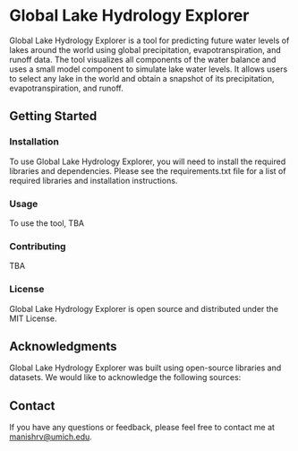 # Global Lake Hydrology Explorer
Global Lake Hydrology Explorer is a tool for predicting future water levels of lakes around the world using global precipitation, evapotranspiration, and runoff data. The tool visualizes all components of the water balance and uses a small model component to simulate lake water levels. It allows users to select any lake in the world and obtain a snapshot of its precipitation, evapotranspiration, and runoff.

## Getting Started
### Installation
To use Global Lake Hydrology Explorer, you will need to install the required libraries and dependencies. Please see the requirements.txt file for a list of required libraries and installation instructions.

### Usage
To use the tool, TBA

### Contributing
TBA

### License
Global Lake Hydrology Explorer is open source and distributed under the MIT License.

## Acknowledgments
Global Lake Hydrology Explorer was built using open-source libraries and datasets. We would like to acknowledge the following sources:

## Contact
If you have any questions or feedback, please feel free to contact me at manishrv@umich.edu.
